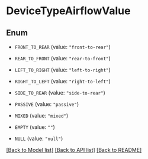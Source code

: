 # DeviceTypeAirflowValue

## Enum


* `FRONT_TO_REAR` (value: `"front-to-rear"`)

* `REAR_TO_FRONT` (value: `"rear-to-front"`)

* `LEFT_TO_RIGHT` (value: `"left-to-right"`)

* `RIGHT_TO_LEFT` (value: `"right-to-left"`)

* `SIDE_TO_REAR` (value: `"side-to-rear"`)

* `PASSIVE` (value: `"passive"`)

* `MIXED` (value: `"mixed"`)

* `EMPTY` (value: `""`)

* `NULL` (value: `"null"`)


[[Back to Model list]](../README.md#documentation-for-models) [[Back to API list]](../README.md#documentation-for-api-endpoints) [[Back to README]](../README.md)


